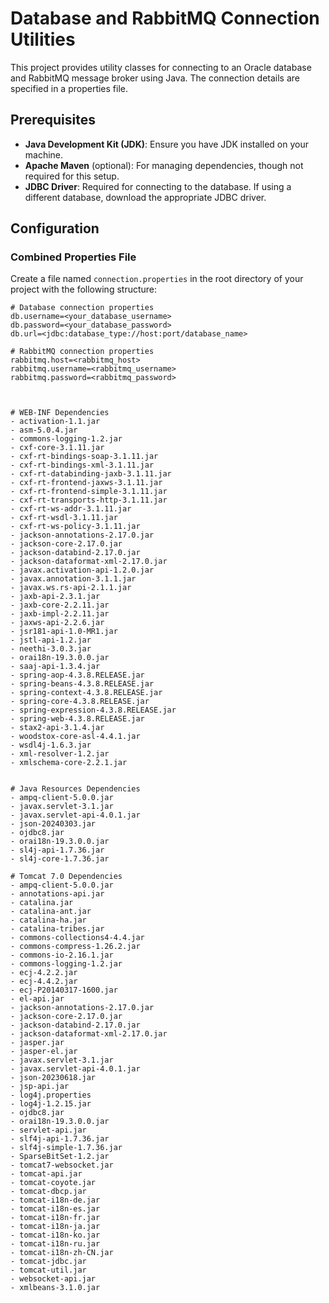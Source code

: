 # Database and RabbitMQ Connection Utilities

This project provides utility classes for connecting to an Oracle database and RabbitMQ message broker using Java. The connection details are specified in a properties file.

## Prerequisites

- **Java Development Kit (JDK)**: Ensure you have JDK installed on your machine.
- **Apache Maven** (optional): For managing dependencies, though not required for this setup.
- **JDBC Driver**: Required for connecting to the database. If using a different database, download the appropriate JDBC driver.

## Configuration

### Combined Properties File

Create a file named `connection.properties` in the root directory of your project with the following structure:

```properties
# Database connection properties
db.username=<your_database_username>
db.password=<your_database_password>
db.url=<jdbc:database_type://host:port/database_name>

# RabbitMQ connection properties
rabbitmq.host=<rabbitmq_host>
rabbitmq.username=<rabbitmq_username>
rabbitmq.password=<rabbitmq_password>



# WEB-INF Dependencies
- activation-1.1.jar
- asm-5.0.4.jar
- commons-logging-1.2.jar
- cxf-core-3.1.11.jar
- cxf-rt-bindings-soap-3.1.11.jar
- cxf-rt-bindings-xml-3.1.11.jar
- cxf-rt-databinding-jaxb-3.1.11.jar
- cxf-rt-frontend-jaxws-3.1.11.jar
- cxf-rt-frontend-simple-3.1.11.jar
- cxf-rt-transports-http-3.1.11.jar
- cxf-rt-ws-addr-3.1.11.jar
- cxf-rt-wsdl-3.1.11.jar
- cxf-rt-ws-policy-3.1.11.jar
- jackson-annotations-2.17.0.jar
- jackson-core-2.17.0.jar
- jackson-databind-2.17.0.jar
- jackson-dataformat-xml-2.17.0.jar
- javax.activation-api-1.2.0.jar
- javax.annotation-3.1.1.jar
- javax.ws.rs-api-2.1.1.jar
- jaxb-api-2.3.1.jar
- jaxb-core-2.2.11.jar
- jaxb-impl-2.2.11.jar
- jaxws-api-2.2.6.jar
- jsr181-api-1.0-MR1.jar
- jstl-api-1.2.jar
- neethi-3.0.3.jar
- orai18n-19.3.0.0.jar
- saaj-api-1.3.4.jar
- spring-aop-4.3.8.RELEASE.jar
- spring-beans-4.3.8.RELEASE.jar
- spring-context-4.3.8.RELEASE.jar
- spring-core-4.3.8.RELEASE.jar
- spring-expression-4.3.8.RELEASE.jar
- spring-web-4.3.8.RELEASE.jar
- stax2-api-3.1.4.jar
- woodstox-core-asl-4.4.1.jar
- wsdl4j-1.6.3.jar
- xml-resolver-1.2.jar
- xmlschema-core-2.2.1.jar


# Java Resources Dependencies
- ampq-client-5.0.0.jar
- javax.servlet-3.1.jar
- javax.servlet-api-4.0.1.jar
- json-20240303.jar
- ojdbc8.jar
- orai18n-19.3.0.0.jar
- sl4j-api-1.7.36.jar
- sl4j-core-1.7.36.jar

# Tomcat 7.0 Dependencies
- ampq-client-5.0.0.jar
- annotations-api.jar
- catalina.jar
- catalina-ant.jar
- catalina-ha.jar
- catalina-tribes.jar
- commons-collections4-4.4.jar
- commons-compress-1.26.2.jar
- commons-io-2.16.1.jar
- commons-logging-1.2.jar
- ecj-4.2.2.jar
- ecj-4.4.2.jar
- ecj-P20140317-1600.jar
- el-api.jar
- jackson-annotations-2.17.0.jar
- jackson-core-2.17.0.jar
- jackson-databind-2.17.0.jar
- jackson-dataformat-xml-2.17.0.jar
- jasper.jar
- jasper-el.jar
- javax.servlet-3.1.jar
- javax.servlet-api-4.0.1.jar
- json-20230618.jar
- jsp-api.jar
- log4j.properties
- log4j-1.2.15.jar
- ojdbc8.jar
- orai18n-19.3.0.0.jar
- servlet-api.jar
- slf4j-api-1.7.36.jar
- slf4j-simple-1.7.36.jar
- SparseBitSet-1.2.jar
- tomcat7-websocket.jar
- tomcat-api.jar
- tomcat-coyote.jar
- tomcat-dbcp.jar
- tomcat-i18n-de.jar
- tomcat-i18n-es.jar
- tomcat-i18n-fr.jar
- tomcat-i18n-ja.jar
- tomcat-i18n-ko.jar
- tomcat-i18n-ru.jar
- tomcat-i18n-zh-CN.jar
- tomcat-jdbc.jar
- tomcat-util.jar
- websocket-api.jar
- xmlbeans-3.1.0.jar

